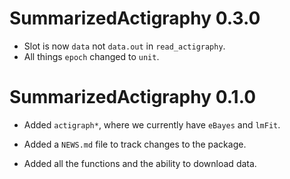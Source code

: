 # SummarizedActigraphy 0.3.0

- Slot is now `data` not `data.out` in `read_actigraphy`.
- All things `epoch` changed to `unit`. 

# SummarizedActigraphy 0.1.0

* Added `actigraph*`, where we currently have `eBayes` and `lmFit`.

* Added a `NEWS.md` file to track changes to the package.

* Added all the functions and the ability to download data.
